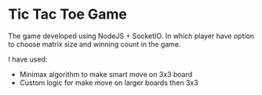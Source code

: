 # Tic Tac Toe Game

The game developed using NodeJS + SocketIO. In which player have option to choose matrix size and winning count in the game.

I have used:
- Minimax algorithm to make smart move on 3x3 board
- Custom logic for make move on larger boards then 3x3
